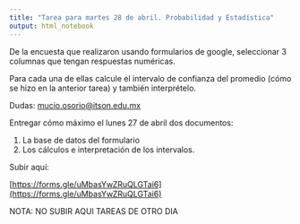 ```yaml
---
title: "Tarea para martes 28 de abril. Probabilidad y Estadística"
output: html_notebook
---
```


De la encuesta que realizaron usando formularios de google, seleccionar 3 columnas que tengan respuestas numéricas.

Para cada una de ellas calcule el intervalo de confianza del promedio (cómo se hizo en la anterior tarea) y también interprételo.

Dudas: mucio.osorio@itson.edu.mx




Entregar cómo máximo el lunes 27 de abril dos documentos:

1. La base de datos del formulario
2. Los cálculos e interpretación de los intervalos.




Subir aquí:


[https://forms.gle/uMbasYwZRuQLGTai6](https://forms.gle/uMbasYwZRuQLGTai6)


NOTA: NO SUBIR AQUI TAREAS DE OTRO DIA 

